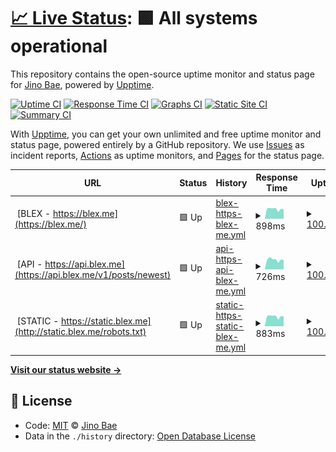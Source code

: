 # [📈 Live Status](https://status.blex.me): <!--live status--> **🟩 All systems operational**

This repository contains the open-source uptime monitor and status page for [Jino Bae](https://blex.me/@baealex), powered by [Upptime](https://github.com/upptime/upptime).

[![Uptime CI](https://github.com/koj-co/upptime/workflows/Uptime%20CI/badge.svg)](https://github.com/koj-co/upptime/actions?query=workflow%3A%22Uptime+CI%22)
[![Response Time CI](https://github.com/koj-co/upptime/workflows/Response%20Time%20CI/badge.svg)](https://github.com/koj-co/upptime/actions?query=workflow%3A%22Response+Time+CI%22)
[![Graphs CI](https://github.com/koj-co/upptime/workflows/Graphs%20CI/badge.svg)](https://github.com/koj-co/upptime/actions?query=workflow%3A%22Graphs+CI%22)
[![Static Site CI](https://github.com/koj-co/upptime/workflows/Static%20Site%20CI/badge.svg)](https://github.com/koj-co/upptime/actions?query=workflow%3A%22Static+Site+CI%22)
[![Summary CI](https://github.com/koj-co/upptime/workflows/Summary%20CI/badge.svg)](https://github.com/koj-co/upptime/actions?query=workflow%3A%22Summary+CI%22)

With [Upptime](https://upptime.js.org), you can get your own unlimited and free uptime monitor and status page, powered entirely by a GitHub repository. We use [Issues](https://github.com/baealex/upptime/issues) as incident reports, [Actions](https://github.com/baealex/upptime/actions) as uptime monitors, and [Pages](https://status.blex.me) for the status page.

<!--start: status pages-->
<!-- This summary is generated by Upptime (https://github.com/upptime/upptime) -->
<!-- Do not edit this manually, your changes will be overwritten -->
<!-- prettier-ignore -->
| URL | Status | History | Response Time | Uptime |
| --- | ------ | ------- | ------------- | ------ |
| <img alt="" src="https://favicons.githubusercontent.com/blex.me" height="13"> [BLEX - https://blex.me](https://blex.me/) | 🟩 Up | [blex-https-blex-me.yml](https://github.com/baealex/upptime/commits/HEAD/history/blex-https-blex-me.yml) | <details><summary><img alt="Response time graph" src="./graphs/blex-https-blex-me/response-time-week.png" height="20"> 898ms</summary><br><a href="https://status.blex.me/history/blex-https-blex-me"><img alt="Response time 965" src="https://img.shields.io/endpoint?url=https%3A%2F%2Fraw.githubusercontent.com%2Fbaealex%2Fupptime%2FHEAD%2Fapi%2Fblex-https-blex-me%2Fresponse-time.json"></a><br><a href="https://status.blex.me/history/blex-https-blex-me"><img alt="24-hour response time 810" src="https://img.shields.io/endpoint?url=https%3A%2F%2Fraw.githubusercontent.com%2Fbaealex%2Fupptime%2FHEAD%2Fapi%2Fblex-https-blex-me%2Fresponse-time-day.json"></a><br><a href="https://status.blex.me/history/blex-https-blex-me"><img alt="7-day response time 898" src="https://img.shields.io/endpoint?url=https%3A%2F%2Fraw.githubusercontent.com%2Fbaealex%2Fupptime%2FHEAD%2Fapi%2Fblex-https-blex-me%2Fresponse-time-week.json"></a><br><a href="https://status.blex.me/history/blex-https-blex-me"><img alt="30-day response time 957" src="https://img.shields.io/endpoint?url=https%3A%2F%2Fraw.githubusercontent.com%2Fbaealex%2Fupptime%2FHEAD%2Fapi%2Fblex-https-blex-me%2Fresponse-time-month.json"></a><br><a href="https://status.blex.me/history/blex-https-blex-me"><img alt="1-year response time 964" src="https://img.shields.io/endpoint?url=https%3A%2F%2Fraw.githubusercontent.com%2Fbaealex%2Fupptime%2FHEAD%2Fapi%2Fblex-https-blex-me%2Fresponse-time-year.json"></a></details> | <details><summary><a href="https://status.blex.me/history/blex-https-blex-me">100.00%</a></summary><a href="https://status.blex.me/history/blex-https-blex-me"><img alt="All-time uptime 99.90%" src="https://img.shields.io/endpoint?url=https%3A%2F%2Fraw.githubusercontent.com%2Fbaealex%2Fupptime%2FHEAD%2Fapi%2Fblex-https-blex-me%2Fuptime.json"></a><br><a href="https://status.blex.me/history/blex-https-blex-me"><img alt="24-hour uptime 100.00%" src="https://img.shields.io/endpoint?url=https%3A%2F%2Fraw.githubusercontent.com%2Fbaealex%2Fupptime%2FHEAD%2Fapi%2Fblex-https-blex-me%2Fuptime-day.json"></a><br><a href="https://status.blex.me/history/blex-https-blex-me"><img alt="7-day uptime 100.00%" src="https://img.shields.io/endpoint?url=https%3A%2F%2Fraw.githubusercontent.com%2Fbaealex%2Fupptime%2FHEAD%2Fapi%2Fblex-https-blex-me%2Fuptime-week.json"></a><br><a href="https://status.blex.me/history/blex-https-blex-me"><img alt="30-day uptime 100.00%" src="https://img.shields.io/endpoint?url=https%3A%2F%2Fraw.githubusercontent.com%2Fbaealex%2Fupptime%2FHEAD%2Fapi%2Fblex-https-blex-me%2Fuptime-month.json"></a><br><a href="https://status.blex.me/history/blex-https-blex-me"><img alt="1-year uptime 99.91%" src="https://img.shields.io/endpoint?url=https%3A%2F%2Fraw.githubusercontent.com%2Fbaealex%2Fupptime%2FHEAD%2Fapi%2Fblex-https-blex-me%2Fuptime-year.json"></a></details>
| <img alt="" src="https://favicons.githubusercontent.com/api.blex.me" height="13"> [API - https://api.blex.me](https://api.blex.me/v1/posts/newest) | 🟩 Up | [api-https-api-blex-me.yml](https://github.com/baealex/upptime/commits/HEAD/history/api-https-api-blex-me.yml) | <details><summary><img alt="Response time graph" src="./graphs/api-https-api-blex-me/response-time-week.png" height="20"> 726ms</summary><br><a href="https://status.blex.me/history/api-https-api-blex-me"><img alt="Response time 830" src="https://img.shields.io/endpoint?url=https%3A%2F%2Fraw.githubusercontent.com%2Fbaealex%2Fupptime%2FHEAD%2Fapi%2Fapi-https-api-blex-me%2Fresponse-time.json"></a><br><a href="https://status.blex.me/history/api-https-api-blex-me"><img alt="24-hour response time 523" src="https://img.shields.io/endpoint?url=https%3A%2F%2Fraw.githubusercontent.com%2Fbaealex%2Fupptime%2FHEAD%2Fapi%2Fapi-https-api-blex-me%2Fresponse-time-day.json"></a><br><a href="https://status.blex.me/history/api-https-api-blex-me"><img alt="7-day response time 726" src="https://img.shields.io/endpoint?url=https%3A%2F%2Fraw.githubusercontent.com%2Fbaealex%2Fupptime%2FHEAD%2Fapi%2Fapi-https-api-blex-me%2Fresponse-time-week.json"></a><br><a href="https://status.blex.me/history/api-https-api-blex-me"><img alt="30-day response time 795" src="https://img.shields.io/endpoint?url=https%3A%2F%2Fraw.githubusercontent.com%2Fbaealex%2Fupptime%2FHEAD%2Fapi%2Fapi-https-api-blex-me%2Fresponse-time-month.json"></a><br><a href="https://status.blex.me/history/api-https-api-blex-me"><img alt="1-year response time 837" src="https://img.shields.io/endpoint?url=https%3A%2F%2Fraw.githubusercontent.com%2Fbaealex%2Fupptime%2FHEAD%2Fapi%2Fapi-https-api-blex-me%2Fresponse-time-year.json"></a></details> | <details><summary><a href="https://status.blex.me/history/api-https-api-blex-me">100.00%</a></summary><a href="https://status.blex.me/history/api-https-api-blex-me"><img alt="All-time uptime 99.96%" src="https://img.shields.io/endpoint?url=https%3A%2F%2Fraw.githubusercontent.com%2Fbaealex%2Fupptime%2FHEAD%2Fapi%2Fapi-https-api-blex-me%2Fuptime.json"></a><br><a href="https://status.blex.me/history/api-https-api-blex-me"><img alt="24-hour uptime 100.00%" src="https://img.shields.io/endpoint?url=https%3A%2F%2Fraw.githubusercontent.com%2Fbaealex%2Fupptime%2FHEAD%2Fapi%2Fapi-https-api-blex-me%2Fuptime-day.json"></a><br><a href="https://status.blex.me/history/api-https-api-blex-me"><img alt="7-day uptime 100.00%" src="https://img.shields.io/endpoint?url=https%3A%2F%2Fraw.githubusercontent.com%2Fbaealex%2Fupptime%2FHEAD%2Fapi%2Fapi-https-api-blex-me%2Fuptime-week.json"></a><br><a href="https://status.blex.me/history/api-https-api-blex-me"><img alt="30-day uptime 100.00%" src="https://img.shields.io/endpoint?url=https%3A%2F%2Fraw.githubusercontent.com%2Fbaealex%2Fupptime%2FHEAD%2Fapi%2Fapi-https-api-blex-me%2Fuptime-month.json"></a><br><a href="https://status.blex.me/history/api-https-api-blex-me"><img alt="1-year uptime 99.98%" src="https://img.shields.io/endpoint?url=https%3A%2F%2Fraw.githubusercontent.com%2Fbaealex%2Fupptime%2FHEAD%2Fapi%2Fapi-https-api-blex-me%2Fuptime-year.json"></a></details>
| <img alt="" src="https://favicons.githubusercontent.com/static.blex.me" height="13"> [STATIC - https://static.blex.me](http://static.blex.me/robots.txt) | 🟩 Up | [static-https-static-blex-me.yml](https://github.com/baealex/upptime/commits/HEAD/history/static-https-static-blex-me.yml) | <details><summary><img alt="Response time graph" src="./graphs/static-https-static-blex-me/response-time-week.png" height="20"> 883ms</summary><br><a href="https://status.blex.me/history/static-https-static-blex-me"><img alt="Response time 522" src="https://img.shields.io/endpoint?url=https%3A%2F%2Fraw.githubusercontent.com%2Fbaealex%2Fupptime%2FHEAD%2Fapi%2Fstatic-https-static-blex-me%2Fresponse-time.json"></a><br><a href="https://status.blex.me/history/static-https-static-blex-me"><img alt="24-hour response time 653" src="https://img.shields.io/endpoint?url=https%3A%2F%2Fraw.githubusercontent.com%2Fbaealex%2Fupptime%2FHEAD%2Fapi%2Fstatic-https-static-blex-me%2Fresponse-time-day.json"></a><br><a href="https://status.blex.me/history/static-https-static-blex-me"><img alt="7-day response time 883" src="https://img.shields.io/endpoint?url=https%3A%2F%2Fraw.githubusercontent.com%2Fbaealex%2Fupptime%2FHEAD%2Fapi%2Fstatic-https-static-blex-me%2Fresponse-time-week.json"></a><br><a href="https://status.blex.me/history/static-https-static-blex-me"><img alt="30-day response time 974" src="https://img.shields.io/endpoint?url=https%3A%2F%2Fraw.githubusercontent.com%2Fbaealex%2Fupptime%2FHEAD%2Fapi%2Fstatic-https-static-blex-me%2Fresponse-time-month.json"></a><br><a href="https://status.blex.me/history/static-https-static-blex-me"><img alt="1-year response time 538" src="https://img.shields.io/endpoint?url=https%3A%2F%2Fraw.githubusercontent.com%2Fbaealex%2Fupptime%2FHEAD%2Fapi%2Fstatic-https-static-blex-me%2Fresponse-time-year.json"></a></details> | <details><summary><a href="https://status.blex.me/history/static-https-static-blex-me">100.00%</a></summary><a href="https://status.blex.me/history/static-https-static-blex-me"><img alt="All-time uptime 99.99%" src="https://img.shields.io/endpoint?url=https%3A%2F%2Fraw.githubusercontent.com%2Fbaealex%2Fupptime%2FHEAD%2Fapi%2Fstatic-https-static-blex-me%2Fuptime.json"></a><br><a href="https://status.blex.me/history/static-https-static-blex-me"><img alt="24-hour uptime 100.00%" src="https://img.shields.io/endpoint?url=https%3A%2F%2Fraw.githubusercontent.com%2Fbaealex%2Fupptime%2FHEAD%2Fapi%2Fstatic-https-static-blex-me%2Fuptime-day.json"></a><br><a href="https://status.blex.me/history/static-https-static-blex-me"><img alt="7-day uptime 100.00%" src="https://img.shields.io/endpoint?url=https%3A%2F%2Fraw.githubusercontent.com%2Fbaealex%2Fupptime%2FHEAD%2Fapi%2Fstatic-https-static-blex-me%2Fuptime-week.json"></a><br><a href="https://status.blex.me/history/static-https-static-blex-me"><img alt="30-day uptime 100.00%" src="https://img.shields.io/endpoint?url=https%3A%2F%2Fraw.githubusercontent.com%2Fbaealex%2Fupptime%2FHEAD%2Fapi%2Fstatic-https-static-blex-me%2Fuptime-month.json"></a><br><a href="https://status.blex.me/history/static-https-static-blex-me"><img alt="1-year uptime 99.99%" src="https://img.shields.io/endpoint?url=https%3A%2F%2Fraw.githubusercontent.com%2Fbaealex%2Fupptime%2FHEAD%2Fapi%2Fstatic-https-static-blex-me%2Fuptime-year.json"></a></details>

<!--end: status pages-->

[**Visit our status website →**](https://status.blex.me)

## 📄 License

- Code: [MIT](./LICENSE) © [Jino Bae](https://blex.me/@baealex)
- Data in the `./history` directory: [Open Database License](https://opendatacommons.org/licenses/odbl/1-0/)
